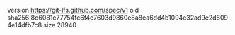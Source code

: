 version https://git-lfs.github.com/spec/v1
oid sha256:8d6081c77754fc6f4c7603d9860c8a8ea6dd4b1094e32ad9e2d6094e14dfb7c8
size 28940
